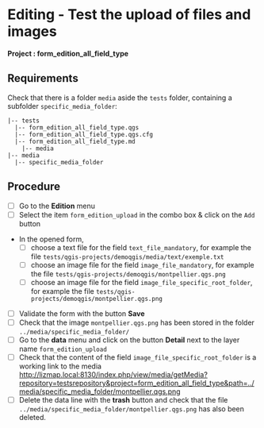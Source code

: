 # Editing - Test the upload of files and images

**Project : form_edition_all_field_type**

## Requirements

Check that there is a folder `media` aside the `tests` folder, containing a subfolder `specific_media_folder`:

```
|-- tests
  |-- form_edition_all_field_type.qgs
  |-- form_edition_all_field_type.qgs.cfg
  |-- form_edition_all_field_type.md
    |-- media
|-- media
  |-- specific_media_folder
```

## Procedure

* [ ] Go to the **Edition** menu
* [ ] Select the item `form_edition_upload` in the combo box & click on the `Add` button
* In the opened form,
  * [ ] choose a text file for the field `text_file_mandatory`, for example the file `tests/qgis-projects/demoqgis/media/text/exemple.txt`
  * [ ] choose an image file for the field `image_file_mandatory`, for example the file `tests/qgis-projects/demoqgis/montpellier.qgs.png`
  * [ ] choose an image file for the field `image_file_specific_root_folder`, for example the file `tests/qgis-projects/demoqgis/montpellier.qgs.png`
* [ ] Validate the form with the button **Save**
* [ ] Check that the image `montpellier.qgs.png` has been stored in the folder `../media/specific_media_folder/`
* [ ] Go to the **data** menu and click on the button **Detail** next to the layer name `form_edition_upload`
* [ ] Check that the content of the field `image_file_specific_root_folder` is a working link to the media http://lizmap.local:8130/index.php/view/media/getMedia?repository=testsrepository&project=form_edition_all_field_type&path=../media/specific_media_folder/montpellier.qgs.png
* [ ] Delete the data line with the **trash** button and check that the file `../media/specific_media_folder/montpellier.qgs.png` has also been deleted.
